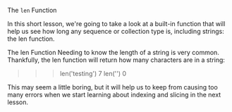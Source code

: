 The `len` Function

In this short lesson, we're going to take a look at a built-in function that will help us see how long any sequence or collection type is, including strings: the len function.

The len Function
Needing to know the length of a string is very common. Thankfully, the len function will return how many characters are in a string:

>>> len('testing')
7
>>> len('')
0

This may seem a little boring, but it will help us to keep from causing too many errors when we start learning about indexing and slicing in the next lesson.